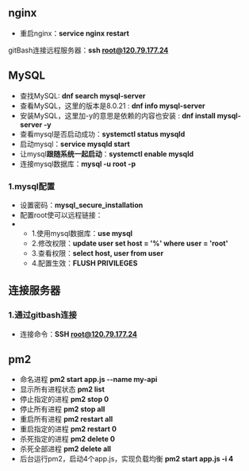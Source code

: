 ## nginx

* 重启nginx：**service nginx restart**



gitBash连接远程服务器：**ssh root@120.79.177.24**

## MySQL

* 查找MySQL: **dnf search mysql-server** 
* 查看MySQL，这⾥的版本是8.0.21 : **dnf info mysql-server** 
* 安装MySQL，这⾥加-y的意思是依赖的内容也安装 : **dnf install mysql-server -y**
* 查看mysql是否启动成功：**systemctl status mysqld**
* 启动mysql：**service mysqld start**
* 让mysql**跟随系统一起启动**：**systemctl enable mysqld**
* 连接mysql数据库：**mysql -u root -p**

### 1.mysql配置

* 设置密码：**mysql_secure_installation**
* 配置root使可以远程链接：
* * 1.使用mysql数据库：**use mysql**
  * 2.修改权限：**update user set host = '%' where user = 'root'**
  * 3.查看权限：**select host, user from user**
  * 4.配置生效：**FLUSH PRIVILEGES**





## 连接服务器

### 1.通过gitbash连接

* 连接命令：**SSH root@120.79.177.24**



## pm2

*  命名进程 **pm2 start app.js --name my-api** 
* 显示所有进程状态 **pm2 list**  
* 停⽌指定的进程 **pm2 stop 0**  
* 停⽌所有进程 **pm2 stop all**  
* 重启所有进程 **pm2 restart all**  
* 重启指定的进程 **pm2 restart 0**  
* 杀死指定的进程 **pm2 delete 0**  
* 杀死全部进程 **pm2 delete all**  
* 后台运⾏pm2，启动4个app.js，实现负载均衡 **pm2 start app.js -i 4**
